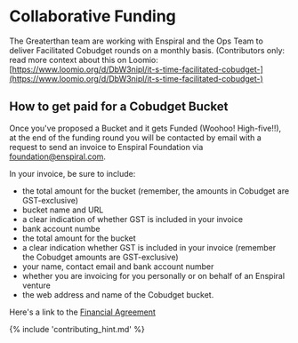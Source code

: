 # Collaborative Funding

The Greaterthan team are working with Enspiral and the Ops Team to deliver Facilitated Cobudget rounds on a monthly basis. (Contributors only: read more context about this on Loomio: [https://www.loomio.org/d/DbW3nipl/it-s-time-facilitated-cobudget-](https://www.loomio.org/d/DbW3nipl/it-s-time-facilitated-cobudget-)

## How to get paid for a Cobudget Bucket

Once you've proposed a Bucket and it gets Funded (Woohoo! High-five!!), at the end of the funding round you will be contacted by email with a request to send an invoice to Enspiral Foundation via foundation@enspiral.com.

In your invoice, be sure to include:
* the total amount for the bucket (remember, the amounts in Cobudget are GST-exclusive)
* bucket name and URL
* a clear indication of whether GST is included in your invoice
* bank account numbe
* the total amount for the bucket
* a clear indication whether GST is included in your invoice (remember the Cobudget amounts are GST-exclusive)
* your name, contact email and bank account number
* whether you are invoicing for you personally or on behalf of an Enspiral venture
* the web address and name of the Cobudget bucket.

Here's a link to the [Financial Agreement](/agreements/financial.html)

{% include 'contributing_hint.md' %}
